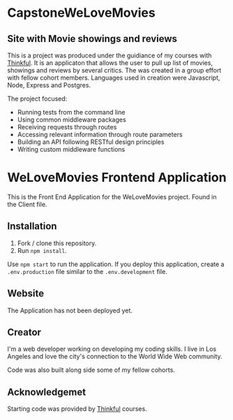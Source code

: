 # CapstoneWeLoveMovies

## Site with Movie showings and reviews

This is a project was produced under the guidiance of my courses with [Thinkful](thinkful.com). It is an applicaton that allows the user to pull up list of movies, showings and reviews by several critics. 
The was created in a group effort with fellow cohort members.
Languages used in creation were Javascript, Node, Express and Postgres. 

The project focused:
* Running tests from the command line
* Using common middleware packages
* Receiving requests through routes
* Accessing relevant information through route parameters
* Building an API following RESTful design principles
* Writing custom middleware functions

# WeLoveMovies Frontend Application

This is the Front End Application for the WeLoveMovies project. Found in the Client file.

## Installation

1. Fork / clone this repository.
1. Run `npm install`.

Use `npm start` to run the application. If you deploy this application, create a `.env.production` file similar to the `.env.development` file.

## Website
The Application has not been deployed yet.

## Creator
I'm a web developer working on developing my coding skills. I live in Los Angeles and love the city's connection to the World Wide Web community. 

Code was also built along side some of my fellow cohorts. 

## Acknowledgemet

Starting code was provided by [Thinkful](thinkful.com) courses.

